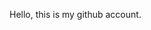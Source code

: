 Hello, this is my github account.
<!---
hcasper4/hcasper4 is a ✨ special ✨ repository because its `README.md` (this file) appears on your GitHub profile.
You can click the Preview link to take a look at your changes.
--->
